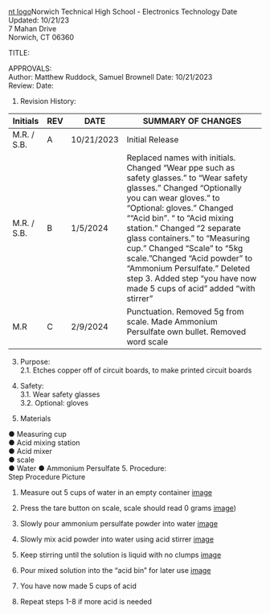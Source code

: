 [nt logo](./SOP_AcidUse_pics)Norwich Technical High School - Electronics Technology    	Date Updated:  10/21/23  
7 Mahan Drive  
Norwich, CT 06360  
  
  
TITLE:  
  
APPROVALS:   
	Author: Matthew Ruddock, Samuel Brownell  	Date: 10/21/2023  	  
	Review:  	  	Date:    
  
1.	Revision History:

|Initials    |	REV  |	DATE  	     |   SUMMARY OF CHANGES                                              |
|------------|--------|----------------|--------------------------------------------------------------------|
|M.R. / S.B. | 	A  |	10/21/2023  |	Initial Release                                                  |
|M.R. / S.B. | 	B  |	1/5/2024  |	Replaced names with initials. Changed “Wear ppe such as safety glasses.” to “Wear safety glasses.” Changed “Optionally you can wear gloves.” to “Optional: gloves.” Changed ““Acid bin”. “ to  “Acid mixing station.” Changed “2 separate glass containers.” to “Measuring cup.” Changed “Scale” to “5kg scale.”Changed “Acid powder” to “Ammonium Persulfate.” Deleted step 3. Added step “you have now made 5 cups of acid” added “with stirrer”	 |
|M.R         |  C  | 2/9/2024    |Punctuation. Removed 5g from scale. Made Ammonium Persulfate own bullet. Removed word scale |                                	
  
3.	Purpose:  
2.1.	Etches copper off of circuit boards, to make printed circuit boards  
  
4.	Safety:  
3.1.	Wear safety glasses  
3.2.	Optional: gloves  
  
5.	Materials 
   
●	Measuring cup  
●	Acid mixing station  
●	Acid mixer  
●	scale  
●	Water 
●	Ammonium Persulfate 
5.	Procedure:  
Step  	Procedure  	Picture  
1. 	 Measure out 5 cups of water in an empty container
	        [image](./SOP_AcidUse_pics/pic001.jpg)
2. 	 Press the tare button on scale, scale should read 0 grams
 		[image](https://raw.githubusercontent.com/MrWillbanks/ElectronicsTechnology/SOP_001_AcidMixing_Matt-R/StandardOperatingProcedures/SOP_AcidUse_pics/pic002.jpg?token=GHSAT0AAAAAACN2AMMBOBSDO7YDUYK5UO6UZOGFKTA))   
3.	 Slowly pour ammonium persulfate powder into water
 	        [image](./SOP_AcidUse_pics/pic003.jpg)
 4.	 Slowly mix acid powder into water using acid stirrer
                [image](./SOP_AcidUse_pics/pic004.jpg)
 5.	 Keep stirring until the solution is liquid with no clumps
 	        [image](./SOP_AcidUse_pics/pic005.jpg)	   
6.	 Pour mixed solution into the “acid bin” for later use
 	        [image](./SOP_AcidUse_pics/pic006.jpg)	   
 7.	 You have now made 5 cups of acid
 	       
 8.	 Repeat steps 1-8 if more acid is needed
 	       




